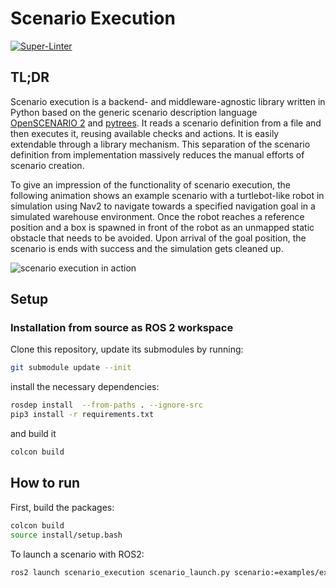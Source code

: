 # Scenario Execution

[![Super-Linter](https://github.com/IntelLabs/Scenario_Execution/actions/workflows/scan.yml/badge.svg)](https://github.com/marketplace/actions/super-linter)

## TL;DR

Scenario execution is a backend- and middleware-agnostic library written in Python based on the generic scenario description language [OpenSCENARIO 2](https://www.asam.net/static_downloads/public/asam-openscenario/2.0.0/welcome.html) and [pytrees](https://py-trees.readthedocs.io/en/devel/).
It reads a scenario definition from a file and then executes it, reusing available checks and actions. It is easily extendable through a library mechanism.
This separation of the scenario definition from implementation massively reduces the manual efforts of scenario creation.

To give an impression of the functionality of scenario execution, the following animation shows an example scenario with a turtlebot-like robot in simulation using Nav2 to navigate towards a specified navigation goal in a simulated warehouse environment.
Once the robot reaches a reference position and a box is spawned in front of the robot as an unmapped static obstacle that needs to be avoided.
Upon arrival of the goal position, the scenario is ends with success and the simulation gets cleaned up.

![scenario execution in action](docs/images/scenario.gif "in action")

## Setup

### Installation from source as ROS 2 workspace

Clone this repository, update its submodules by running:

```bash
git submodule update --init
```

install the necessary dependencies:

```bash
rosdep install  --from-paths . --ignore-src
pip3 install -r requirements.txt
```

and build it

```bash
colcon build
```

## How to run

First, build the packages:

```bash
colcon build
source install/setup.bash
```

To launch a scenario with ROS2:

```bash
ros2 launch scenario_execution scenario_launch.py scenario:=examples/example_scenario/scenarios/example_log.osc live_tree:=True
```
